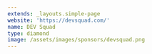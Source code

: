 ```yaml
---
extends: _layouts.simple-page
website: 'https://devsquad.com/'
name: DEV Squad
type: diamond
image: /assets/images/sponsors/devsquad.png
---
```

